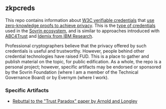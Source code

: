 ## zkpcreds

This repo contains information about [W3C verifiable credentials](https://www.w3.org/TR/vc-data-model/) that [use zero-knowledge proofs to achieve privacy](https://www.evernym.com/blog/categorizing-verifiable-credentials/#correlation). This is the [type of credentials](https://sovrin.org/wp-content/uploads/AnonCred-RWC.pdf) used in the [Sovrin ecosystem](https://sovrin.org), and is similar to approaches introduced with [ABC4Trust](https://www.abc4trust.eu/) and [Idemix from IBM Research](https://idemix.wordpress.com/).

Professional cryptographers believe that the privacy offered by such credentials is useful and trustworthy. However, people behind other credential technologies have raised FUD. This is a place to gather and publish material on the topic, for public edification. As a whole, the repo is a personal project; however, specific artifacts may be endorsed or sponsored by the Sovrin Foundation (where I am a member of the Technical Governance Board) or by Evernym (where I work).

### Specific Artifacts

* [Rebuttal to the "Trust Paradox" paper by Arnold and Longley](trust-paradox-rebuttal.html)
